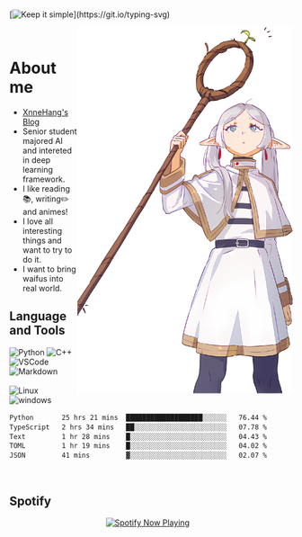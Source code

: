 <!---
<a href="https://github.com/MrXnneHang">     
  <img align="right" src="http://github-readme-streak-stats.herokuapp.com?user=MrXnneHang&mode=weekly" />              
</a>
-->  

<!-- https://readme-typing-svg.demolab.com/demo/  -->    
[![Keep it simple](https://readme-typing-svg.demolab.com?font=Fira+Code&size=16&pause=1000&vCenter=true&random=false&width=435&height=21&lines=Keep+it+simple!)](https://git.io/typing-svg)    
<!-- Section : Visitors & last-commit & followers -->

<img align="right" src="assets/img/112468642_p0_master1200_f.png" width='383px' alt="芙莉莲">  
# About me 

- [XnneHang's Blog](https://xnnehang.top)          
- Senior student majored AI and intereted in deep learning framework.  
- I like reading📚, writing✏️ and animes!
- I love all interesting things and want to try to do it.            
- I want to bring waifus into real world.  

## Language and Tools  

![Python](https://img.shields.io/badge/Python-14354C.svg?style=flat-square&logo=python&logoColor=white)
![C++](https://img.shields.io/badge/C++-00599C.svg?style=flat-square&logo=c%2B%2B&logoColor=white)
<br>
![VSCode](https://img.shields.io/badge/VSCode-007ACC?style=flat-square&logo=visual-studio-code&logoColor=white)  
![Markdown](https://img.shields.io/badge/Markdown-000000.svg?style=flat-square&logo=markdown&logoColor=white)          
<br/>
![Linux](https://img.shields.io/badge/Linux-FCC624?style=flat-square&logo=linux&logoColor=black)    
![windows](https://img.shields.io/badge/windows-0078D6?style=flat-square&logo=windows&logoColor=white)
<br>


<!--START_SECTION:waka-->

```txt
Python       25 hrs 21 mins  ███████████████████░░░░░░   76.44 %
TypeScript   2 hrs 34 mins   ██░░░░░░░░░░░░░░░░░░░░░░░   07.78 %
Text         1 hr 28 mins    █░░░░░░░░░░░░░░░░░░░░░░░░   04.43 %  
TOML         1 hr 19 mins    █░░░░░░░░░░░░░░░░░░░░░░░░   04.02 %
JSON         41 mins         ▓░░░░░░░░░░░░░░░░░░░░░░░░   02.07 %
```

<!--END_SECTION:waka-->  

## Spotify  

<p align="center">
  <a href="https://open.spotify.com/user/315wgpybdi5ixaz3zlcnjmtcflyy" target="_blank"><img src="https://xnne-spotify-playing.vercel.app/api/spotify?background_color=42f5b011&border_color=00000000" alt="Spotify Now Playing" width="450"/></a>    
</p>  
